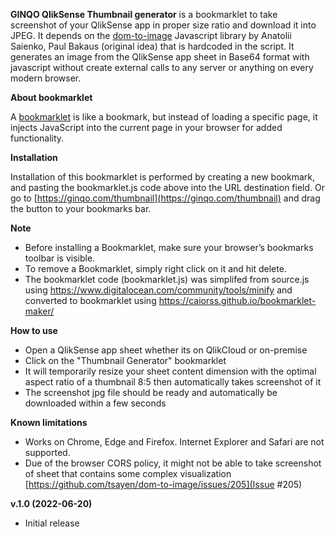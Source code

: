 
**GINQO QlikSense Thumbnail generator** is a bookmarklet to take screenshot of your QlikSense app in proper size ratio and download it into JPEG.
It depends on the [dom-to-image](https://github.com/tsayen/dom-to-image) Javascript library by Anatolii Saienko, Paul Bakaus (original idea) that is hardcoded in the script. It generates an image from the QlikSense app sheet in Base64 format with javascript without create external calls to any server or anything on every modern browser.




**About bookmarklet**

A [bookmarklet](https://en.wikipedia.org/wiki/Bookmarklet) is like a bookmark, but instead of loading a specific page, it injects JavaScript into the current page in your browser for added functionality. 





**Installation** 

Installation of this bookmarklet is performed by creating a new bookmark, and pasting the bookmarklet.js code above into the URL destination field. 
Or go to [https://ginqo.com/thumbnail](https://ginqo.com/thumbnail) and drag the button to your bookmarks bar.


**Note**  
-   Before installing a Bookmarklet, make sure your browser’s bookmarks toolbar is visible.
-   To remove a Bookmarklet, simply right click on it and hit delete.
-   The bookmarklet code (bookmarklet.js) was simplifed from source.js using https://www.digitalocean.com/community/tools/minify and converted to bookmarklet using https://caiorss.github.io/bookmarklet-maker/

**How to use**
-   Open a QlikSense app sheet whether its on QlikCloud or on-premise
-   Click on the "Thumbnail Generator" bookmarklet
-   It will temporarily resize your sheet content dimension with the optimal aspect ratio of a thumbnail 8:5 then automatically takes screenshot of it
-   The screenshot jpg  file should be ready and automatically be downloaded within a few seconds

**Known limitations**
-   Works on Chrome, Edge and Firefox. Internet Explorer and Safari are not supported.
-   Due of the browser CORS policy, it might not be able to take screenshot of sheet that contains some complex visualization [https://github.com/tsayen/dom-to-image/issues/205](Issue #205)


**v.1.0 (2022-06-20)**
-   Initial release
